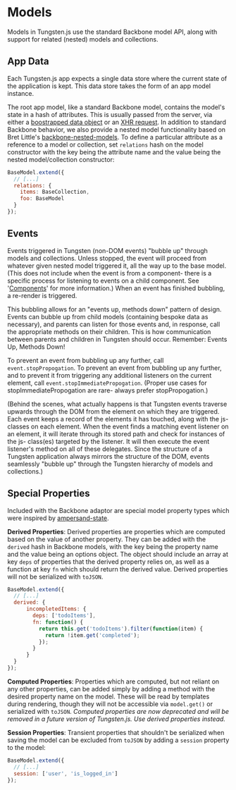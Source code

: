 # Models

Models in Tungsten.js use the standard Backbone model API, along with support for related (nested) models and collections.


##  App Data

Each Tungsten.js app expects a single data store where the current state of the application is kept.  This data store takes the form of an app model instance.

The root app model, like a standard Backbone model, contains the model's state in a hash of attributes.  This is usually passed from the server, via either a [boostrapped data object](http://backbonejs.org/#FAQ-bootstrap) or an [XHR request](http://backbonejs.org/#Model-fetch).  In addition to standard Backbone behavior, we also provide a nested model functionality based on Bret Little's [backbone-nested-models](https://github.com/blittle/backbone-nested-models).  To define a particular attribute as a reference to a model or collection, set `relations` hash on the model constructor with the key being the attribute name and the value being the nested model/collection constructor:

```javascript
BaseModel.extend({
  // [...]
  relations: {
    items: BaseCollection,
    foo: BaseModel
  }
});
```

## Events

Events triggered in Tungsten (non-DOM events) "bubble up" through models and collections. Unless stopped, the event will proceed from whatever given nested model triggered it, all the way up to the base model. (This does not include when the event is from a component- there is a specific process for listening to events on a child component. See '[Components](http://wayfair.github.io/tungstenjs/components.html)' for more information.) When an event has finished bubbling, a re-render is triggered.

This bubbling allows for an "events up, methods down" pattern of design. Events can bubble up from child models (containing bespoke data as necessary), and parents can listen for those events and, in response, call the appropriate methods on their children. This is how communication between parents and children in Tungsten should occur. Remember: Events Up, Methods Down!

To prevent an event from bubbling up any further, call `event.stopPropogation`. To prevent an event from bubbling up any further, and to prevent it from triggering any additional listeners on the current element, call `event.stopImmediatePropogation`. (Proper use cases for stopImmediatePropogation are rare- always prefer stopPropogation.)

(Behind the scenes, what actually happens is that Tungsten events traverse upwards through the DOM from the element on which they are triggered. Each event keeps a record of the elements it has touched, along with the js- classes on each element. When the event finds a matching event listener on an element, it will iterate through its stored path and check for instances of the js- class(es) targeted by the listener. It will then execute the event listener's method on all of these delegates. Since the structure of a Tungsten application always mirrors the structure of the DOM, events seamlessly "bubble up" through the Tungsten hierarchy of models and collections.)

## Special Properties

Included with the Backbone adaptor are special model property types which were inspired by [ampersand-state](http://ampersandjs.com/docs#ampersand-state).

**Derived Properties**: Derived properties are properties which are computed based on the value of another property.  They can be added with the `derived` hash in Backbone models, with the key being the property name and the value being an options object.  The object should include an array at key `deps` of properties that the derived property relies on, as well as a function at key `fn` which should return the derived value.  Derived properties will not be serialized with `toJSON`.

```javascript
BaseModel.extend({
  // [...]
  derived: {
      incompletedItems: {
        deps: ['todoItems'],
        fn: function() {
          return this.get('todoItems').filter(function(item) {
            return !item.get('completed');
          });
        }
      }
  }
});
```

**Computed Properties**: Properties which are computed, but not reliant on any other properties, can be added simply by adding a method with the desired property name on the model.  These will be read by templates during rendering, though they will not be accessible via `model.get()` or serialized with `toJSON`.  _Computed properties are now deprecated and will be removed in a future version of Tungsten.js.  Use derived properties instead._

**Session Properties**: Transient properties that shouldn't be serialized when saving the model can be excluded from `toJSON` by adding a `session` property to the model:

```javascript
BaseModel.extend({
  // [...]
  session: ['user', 'is_logged_in']
});
```
